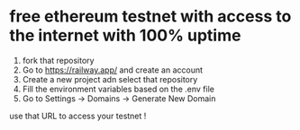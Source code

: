 # free ethereum testnet with access to the internet with 100% uptime


1. fork that repository
2. Go to https://railway.app/ and create an account
3. Create a new project adn select that repository
4. Fill the environment variables based on the .env file
5. Go to Settings -> Domains -> Generate New Domain

use that URL to access your testnet !